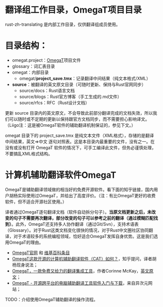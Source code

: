翻译组工作目录，OmegaT项目目录
=============================

rust-zh-translating 是内部工作目录，仅供翻译组成员使用。

# 目录结构：

- omegat.project：[OmegaT](http://omegat.org)项目文件
- glossary：词汇表目录
- omegat：内部目录
  - omegat/**project_save.tmx**：记录翻译中间结果（纯文本格式/XML）
- **source**：被翻译的英文原文目录（可随时更新、保持与Rust官网同步）
  - source/docs：Rust语言文档
  - source/blogs：Rust官方博客（手工生成的.md文件）
  - source/rfcs：RFC（Rust设计文档）

更新 source 目录内的英文原文，不会导致此前部分翻译完成的文档失效，所以我们可以随时或不定期的更新以保持跟官方文档同步，而不需要担心影响译文。（Liigo注：这是被OmegaT软件的辅助翻译机制保证的，参见下文。）

omegat 目录下的 project_save.tmx 是纯文本文件（XML格式），存储的是翻译中间结果，英文=>中文 逐句对照表。这是本目录内最重要的文件，没有之一。在没有或没有打开 OmegaT 软件的情况下，可手工编译此文件，但务必谨慎处理，不要搞乱XML格式结构。

# 计算机辅助翻译软件OmegaT

OmegaT是辅助翻译领域做的相当好的免费开源软件。看下面的知乎链接，国内用户胡杨实际使用过OmegaT，并给出了高度评价。（注：有比OmegaT更好的收费软件，但不适合开源社区使用。）

译者通过OmegaT逐句翻译文档（软件自动拆分句子）。**当原文档更新之后，未改变的句子不需要再次翻译，部分改变的句子可以参考之前的翻译（通过模糊匹配找到）**。此外，OmegaT还支持多人协作翻译（通过Git/Svn），支持术语表（Glossary）。对于Rust这类文档变化很快的情况，对于Rust中文圈社区协同翻译，对于术语较多的系统编程领域，恰好适合OmegaT发挥自身优势。这是我们选用OmegaT的理由。

- [OmegaT官网](http://www.omegat.org/) 和 [维基百科条目](http://zh.wikipedia.org/wiki/OmegaT)
- [OmegaT这款开源的计算机辅助翻译软件（CAT）如何？](http://www.zhihu.com/question/22738692)，知乎提问，译者胡杨现身说法；
- [OmegaT，一款免费又给力的翻译集成工具](http://knewalker.com/?p=666)，作者Corinne McKay，[英文原文](http://thoughtsontranslation.com/2008/04/11/omegat-a-free-and-very-useful-tent/)；
- [OmegaT - 开源跨平台的电脑辅助翻译工具软件入门与下载](http://www.iplaysoft.com/omegat.html)，来自异次元网站；

TODO：介绍使用OmegaT辅助翻译的操作流程。
